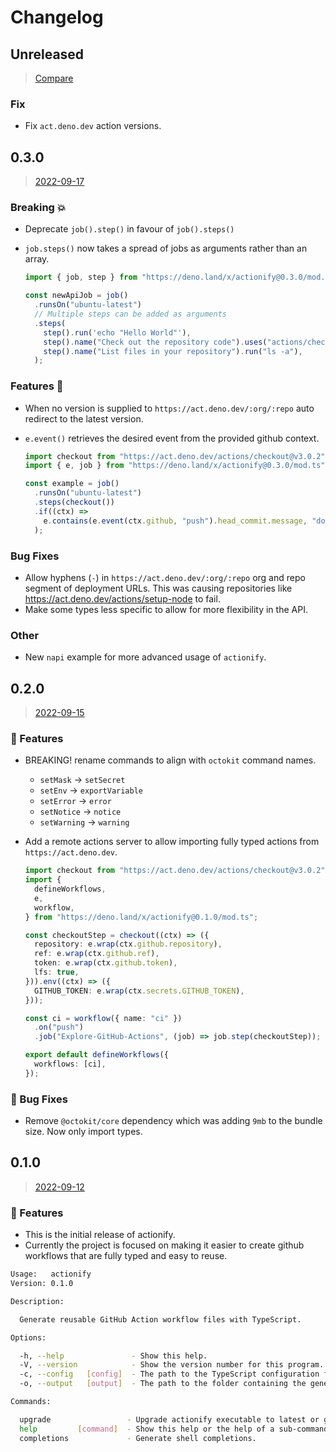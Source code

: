 # Changelog

## Unreleased

> [Compare](https://github.com/ifiokjr/actionify/compare/0.3.0...HEAD)

### Fix

- Fix `act.deno.dev` action versions.

## 0.3.0

> [2022-09-17](https://github.com/ifiokjr/actionify/compare/0.2.0...0.3.0)

### Breaking 💥

- Deprecate `job().step()` in favour of `job().steps()`
- `job.steps()` now takes a spread of jobs as arguments rather than an array.

  ```ts
  import { job, step } from "https://deno.land/x/actionify@0.3.0/mod.ts";

  const newApiJob = job()
    .runsOn("ubuntu-latest")
    // Multiple steps can be added as arguments
    .steps(
      step().run('echo "Hello World"'),
      step().name("Check out the repository code").uses("actions/checkout@v3"),
      step().name("List files in your repository").run("ls -a"),
    );
  ```

### Features 🎉

- When no version is supplied to `https://act.deno.dev/:org/:repo` auto redirect to the latest version.
- `e.event()` retrieves the desired event from the provided github context.

  ```ts
  import checkout from "https://act.deno.dev/actions/checkout@v3.0.2";
  import { e, job } from "https://deno.land/x/actionify@0.3.0/mod.ts";

  const example = job()
    .runsOn("ubuntu-latest")
    .steps(checkout())
    .if((ctx) =>
      e.contains(e.event(ctx.github, "push").head_commit.message, "do it!")
    );
  ```

### Bug Fixes

- Allow hyphens (`-`) in `https://act.deno.dev/:org/:repo` org and repo segment of deployment URLs. This was causing repositories like https://act.deno.dev/actions/setup-node to fail.
- Make some types less specific to allow for more flexibility in the API.

### Other

- New `napi` example for more advanced usage of `actionify`.

## 0.2.0

> [2022-09-15](https://github.com/ifiokjr/actionify/compare/0.1.0...0.2.0)

### 🎉 Features

- BREAKING! rename commands to align with `octokit` command names.
  - `setMask` -> `setSecret`
  - `setEnv` -> `exportVariable`
  - `setError` -> `error`
  - `setNotice` -> `notice`
  - `setWarning` -> `warning`

- Add a remote actions server to allow importing fully typed actions from `https://act.deno.dev`.

  ```ts
  import checkout from "https://act.deno.dev/actions/checkout@v3.0.2";
  import {
    defineWorkflows,
    e,
    workflow,
  } from "https://deno.land/x/actionify@0.1.0/mod.ts";

  const checkoutStep = checkout((ctx) => ({
    repository: e.wrap(ctx.github.repository),
    ref: e.wrap(ctx.github.ref),
    token: e.wrap(ctx.github.token),
    lfs: true,
  })).env((ctx) => ({
    GITHUB_TOKEN: e.wrap(ctx.secrets.GITHUB_TOKEN),
  }));

  const ci = workflow({ name: "ci" })
    .on("push")
    .job("Explore-GitHub-Actions", (job) => job.step(checkoutStep));

  export default defineWorkflows({
    workflows: [ci],
  });
  ```

### 🐛 Bug Fixes

- Remove `@octokit/core` dependency which was adding `9mb` to the bundle size. Now only import types.

## 0.1.0

> [2022-09-12](https://github.com/ifiokjr/actionify/compare/3d33388...0.1.0)

### 🎉 Features

- This is the initial release of actionify.
- Currently the project is focused on making it easier to create github workflows that are fully typed and easy to reuse.

```bash
Usage:   actionify
Version: 0.1.0

Description:

  Generate reusable GitHub Action workflow files with TypeScript.

Options:

  -h, --help               - Show this help.
  -V, --version            - Show the version number for this program.
  -c, --config   [config]  - The path to the TypeScript configuration file                           (Default: "./.github/actionify.ts")
  -o, --output   [output]  - The path to the folder containing the generated workflow `.yml` files.  (Default: "./.github/workflows")

Commands:

  upgrade                 - Upgrade actionify executable to latest or given version.
  help         [command]  - Show this help or the help of a sub-command.
  completions             - Generate shell completions.
```
